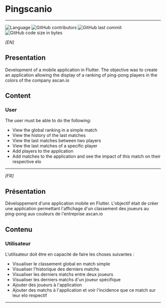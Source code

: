 # Pingscanio

---

![Language](https://img.shields.io/badge/Language-Flutter-blue?style=flat-square) 
![GitHub contributors](https://img.shields.io/github/contributors/CreatibOfficiel/Pingscanio?style=flat-square) 
![GitHub last commit](https://img.shields.io/github/last-commit/CreatibOfficiel/Pingscanio?style=flat-square) 
![GitHub code size in bytes](https://img.shields.io/github/languages/code-size/CreatibOfficiel/Pingscanio?style=flat-square)

_[EN]_
## Presentation

Development of a mobile application in Flutter. The objective was to create an application allowing the display of a ranking of ping-pong players in the colors of the company ascan.io

## Content

### User
The user must be able to do the following:
- View the global ranking in a simple match
- View the history of the last matches
- View the last matches between two players
- View the last matches of a specific player
- Add players to the application
- Add matches to the application and see the impact of this match on their respective elo

---

_[FR]_

## Présentation

Développement d'une application mobile en Flutter. L'objectif était de créer une application permettant l'affichage d'un classement des joueurs au ping-pong aux couleurs de l'entreprise ascan.io

## Contenu

### Utilisateur
L’utilisateur doit être en capacité de faire les choses suivantes :</br>
- Visualiser le classement global en match simple
- Visualiser l'historique des derniers matchs
- Visualiser les derniers matchs entre deux joueurs
- Visualiser les derniers matchs d'un joueur spécifique
- Ajouter des joueurs à l'application
- Ajouter des matchs à l'application et voir l'incidence que ce match sur leur elo respectif

---
